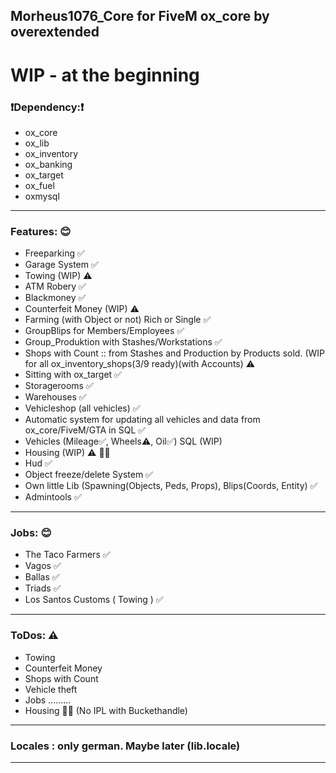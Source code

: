 ## Morheus1076_Core for FiveM ox_core by overextended

# WIP - at the beginning

### ❗️Dependency:❗️

- ox_core
- ox_lib
- ox_inventory
- ox_banking
- ox_target
- ox_fuel
- oxmysql

---------------
### Features: 😊

- Freeparking ✅
- Garage System ✅
- Towing (WIP) ⚠️
- ATM Robery ✅
- Blackmoney ✅
- Counterfeit Money (WIP) ⚠️
- Farming (with Object or not) Rich or Single ✅
- GroupBlips for Members/Employees ✅
- Group_Produktion with Stashes/Workstations ✅
- Shops with Count :: from Stashes and Production by Products sold. (WIP for all ox_inventory_shops(3/9 ready)(with Accounts) ⚠️
- Sitting with ox_target ✅
- Storagerooms ✅
- Warehouses ✅
- Vehicleshop (all vehicles) ✅
- Automatic system for updating all vehicles and data from ox_core/FiveM/GTA in SQL ✅
- Vehicles (Mileage✅, Wheels⚠️, Oil✅) SQL (WIP) 
- Housing (WIP) ⚠️ 😵‍💫
- Hud ✅
- Object freeze/delete System ✅
- Own little Lib (Spawning(Objects, Peds, Props), Blips(Coords, Entity) ✅
- Admintools ✅
    
---------------
### Jobs: 😊

- The Taco Farmers ✅
- Vagos ✅
- Ballas ✅ 
- Triads ✅
- Los Santos Customs ( Towing ) ✅

---------------
### ToDos: ⚠️

- Towing
- Counterfeit Money
- Shops with Count 
- Vehicle theft
- Jobs .........
- Housing 😵‍💫 (No IPL with Buckethandle)

---------------
### Locales : only german. Maybe later (lib.locale)
---------------
